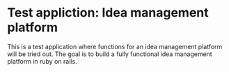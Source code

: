 # Test appliction: Idea management platform

This is a test application where functions for an idea management platform will be tried out. The goal is to build a fully functional idea management platform in ruby on rails.